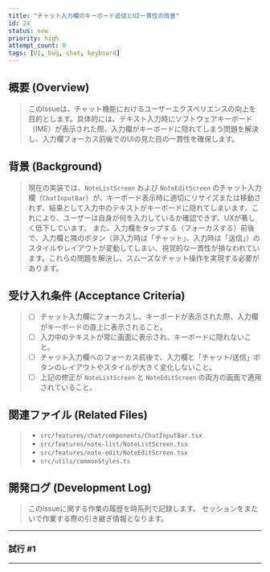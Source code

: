 ```yaml
---
title: "チャット入力欄のキーボード追従とUI一貫性の改善"
id: 24
status: new
priority: high
attempt_count: 0
tags: [UI, bug, chat, keyboard]
---
```


## 概要 (Overview)

> このIssueは、チャット機能におけるユーザーエクスペリエンスの向上を目的とします。具体的には、テキスト入力時にソフトウェアキーボード（IME）が表示された際、入力欄がキーボードに隠れてしまう問題を解決し、入力欄フォーカス前後でのUIの見た目の一貫性を確保します。

## 背景 (Background)

> 現在の実装では、`NoteListScreen` および `NoteEditScreen` のチャット入力欄（`ChatInputBar`）が、キーボード表示時に適切にリサイズまたは移動されず、結果として入力中のテキストがキーボードに隠れてしまいます。これにより、ユーザーは自身が何を入力しているか確認できず、UXが著しく低下しています。
> また、入力欄をタップする（フォーカスする）前後で、入力欄と隣のボタン（非入力時は「チャット」、入力時は「送信」）のスタイルやレイアウトが変動してしまい、視覚的な一貫性が損なわれています。これらの問題を解決し、スムーズなチャット操作を実現する必要があります。

## 受け入れ条件 (Acceptance Criteria)

> - [ ] チャット入力欄にフォーカスし、キーボードが表示された際、入力欄がキーボードの直上に表示されること。
> - [ ] 入力中のテキストが常に画面に表示され、キーボードに隠れないこと。
> - [ ] チャット入力欄へのフォーカス前後で、入力欄と「チャット/送信」ボタンのレイアウトやスタイルが大きく変化しないこと。
> - [ ] 上記の修正が `NoteListScreen` と `NoteEditScreen` の両方の画面で適用されていること。

## 関連ファイル (Related Files)

> - `src/features/chat/components/ChatInputBar.tsx`
> - `src/features/note-list/NoteListScreen.tsx`
> - `src/features/note-edit/NoteEditScreen.tsx`
> - `src/utils/commonStyles.ts`

## 開発ログ (Development Log)

> このissueに関する作業の履歴を時系列で記録します。
> セッションをまたいで作業する際の引き継ぎ情報となります。

---
### 試行 #1


---
